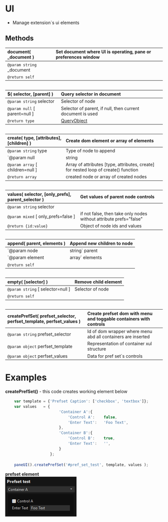 # UI  
* Manage extension`s ui elements  


## Methods  

| __document__( \_document )	| Set document where UI is operating, pane or preferences window	|  
|:---	|:---	|  
|`@param string` \_document	|	|  
|`@return self`	|	|  

##  

| __$__( selector, [parent] )	|Query selector in document	|  
|:---	|:---	|  
|`@param string` selector	|Selector of node	|  
|`@param null` [ parent=null ]	|Selector of parent, if null, then current document is used	|  
|`@return type`	|[QueryObject](https://docs.activestate.com/komodo/11/sdk/api/module-ko_dom-QueryObject.html)	|  

##  

| __create__( type, [attributes], [children] )	|Create dom element or array of elements	|  
|:---	|:---	|  
|`@param string` type	|Type of node to append	|  
|`@param null|string|object|[object]` [attributes]	|Attributes for controls, define array of strings or array of objects for adding multiple nodes	|  
|`@param array` [ children=null ]	|Array of attributes [type, attributes, create] for nested loop of create() function  
|`@return array`	|created node or array of created nodes	|  

##  
| __values__( selector, [only_prefs], parent_selector )	|Get values of parent node controls	|  
|:---	|:---	|  
|`@param string` selector	|	|  
|`@param mixed` [ only_prefs=false ]	|if not false, then take only nodes without attribute prefs="false"	|  
|`@return {id:value}`	|Object of node ids and values	|  

##  

| __append__( parent, elements )	|Append new children to node	|  
|:---	|:---	|  
|`@param node|string` parent	|Node element or selector of parent to append children	|  
|`@param element|array` elements	|Element to append	|  
|`@return self`	|	|  

##  

| __empty__( [selector] )	|Remove child element	|  
|:---	|:---	|  
|`@param string` [ selector=null ]	|Selector of node	|  
|`@return self`	|	|  

##  

| __createPrefSet__( prefset_selector, perfset_template, perfset_values )	|Create prefset dom with menu and toggable containers with controls	|  
|:---	|:---	|  
|`@param string` prefset_selector	|Id of dom wrapper where menu abd all containers are inserted	|  
|`@param object` perfset_template	|Representation of container xul structure	|  
|`@param object` perfset_values	|Data for pref set`s controls	|  

##  


# Examples  
__createPrefSet()__  - this code creates working element below  
``` JavaScript  
	var template = {'Prefset Caption': ['checkbox', 'textbox']};  
    var values   = {  
                        'Container A':{  
                            'Control A':    false,  
                            'Enter Text':   'Foo Text',  
                        },  
                        'Container B':{  
                            'Control B':    true,  
                            'Enter Text':   '',  
                        }  
                    };  

	paneUI().createPrefSet('#pref_set_test', template, values );  
```  
__prefset element__  
![prefset](Test/prefset.gif)  
  